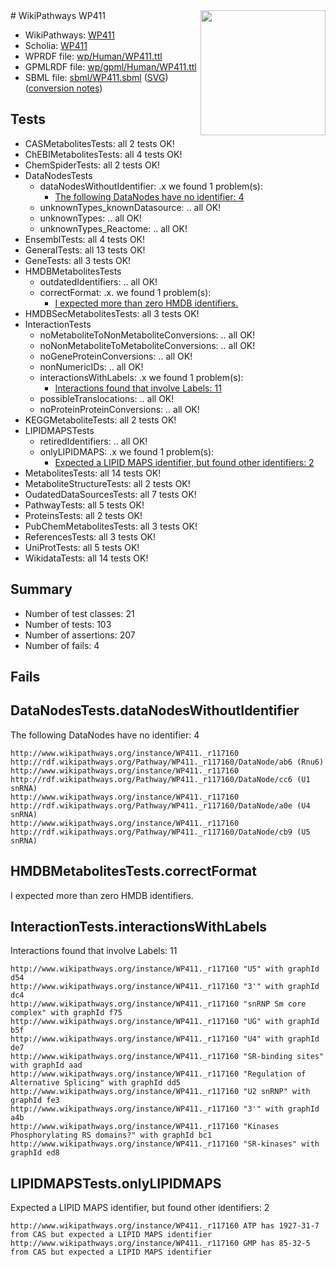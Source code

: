 <img style="float: right; width: 200px" src="../logo.png" />
# WikiPathways WP411

* WikiPathways: [WP411](https://identifiers.org/wikipathways:WP411)
* Scholia: [WP411](https://scholia.toolforge.org/wikipathways/WP411)
* WPRDF file: [wp/Human/WP411.ttl](../wp/Human/WP411.ttl)
* GPMLRDF file: [wp/gpml/Human/WP411.ttl](../wp/gpml/Human/WP411.ttl)
* SBML file: [sbml/WP411.sbml](../sbml/WP411.sbml) ([SVG](../sbml/WP411.svg)) ([conversion notes](../sbml/WP411.txt))

## Tests
* CASMetabolitesTests: all 2 tests OK!
* ChEBIMetabolitesTests: all 4 tests OK!
* ChemSpiderTests: all 2 tests OK!
* DataNodesTests
    * dataNodesWithoutIdentifier: .x we found 1 problem(s):
        * [The following DataNodes have no identifier: 4](#d2d32fa3)
    * unknownTypes_knownDatasource: .. all OK!
    * unknownTypes: .. all OK!
    * unknownTypes_Reactome: .. all OK!
* EnsemblTests: all 4 tests OK!
* GeneralTests: all 13 tests OK!
* GeneTests: all 3 tests OK!
* HMDBMetabolitesTests
    * outdatedIdentifiers: .. all OK!
    * correctFormat: .x. we found 1 problem(s):
        * [I expected more than zero HMDB identifiers.](#ad154c1e)
* HMDBSecMetabolitesTests: all 3 tests OK!
* InteractionTests
    * noMetaboliteToNonMetaboliteConversions: .. all OK!
    * noNonMetaboliteToMetaboliteConversions: .. all OK!
    * noGeneProteinConversions: .. all OK!
    * nonNumericIDs: .. all OK!
    * interactionsWithLabels: .x we found 1 problem(s):
        * [Interactions found that involve Labels: 11](#fe97a8b9)
    * possibleTranslocations: .. all OK!
    * noProteinProteinConversions: .. all OK!
* KEGGMetaboliteTests: all 2 tests OK!
* LIPIDMAPSTests
    * retiredIdentifiers: .. all OK!
    * onlyLIPIDMAPS: .x we found 1 problem(s):
        * [Expected a LIPID MAPS identifier, but found other identifiers: 2](#48cc60b9)
* MetabolitesTests: all 14 tests OK!
* MetaboliteStructureTests: all 2 tests OK!
* OudatedDataSourcesTests: all 7 tests OK!
* PathwayTests: all 5 tests OK!
* ProteinsTests: all 2 tests OK!
* PubChemMetabolitesTests: all 3 tests OK!
* ReferencesTests: all 3 tests OK!
* UniProtTests: all 5 tests OK!
* WikidataTests: all 14 tests OK!


## Summary

* Number of test classes: 21
* Number of tests: 103
* Number of assertions: 207
* Number of fails: 4

## Fails

<a name="d2d32fa3" />

## DataNodesTests.dataNodesWithoutIdentifier

The following DataNodes have no identifier: 4
```
http://www.wikipathways.org/instance/WP411._r117160 http://rdf.wikipathways.org/Pathway/WP411._r117160/DataNode/ab6 (Rnu6)
http://www.wikipathways.org/instance/WP411._r117160 http://rdf.wikipathways.org/Pathway/WP411._r117160/DataNode/cc6 (U1 snRNA)
http://www.wikipathways.org/instance/WP411._r117160 http://rdf.wikipathways.org/Pathway/WP411._r117160/DataNode/a0e (U4 snRNA)
http://www.wikipathways.org/instance/WP411._r117160 http://rdf.wikipathways.org/Pathway/WP411._r117160/DataNode/cb9 (U5 snRNA)
```

<a name="ad154c1e" />

## HMDBMetabolitesTests.correctFormat

I expected more than zero HMDB identifiers.
<a name="fe97a8b9" />

## InteractionTests.interactionsWithLabels

Interactions found that involve Labels: 11
```
http://www.wikipathways.org/instance/WP411._r117160 "U5" with graphId d54
http://www.wikipathways.org/instance/WP411._r117160 "3'" with graphId dc4
http://www.wikipathways.org/instance/WP411._r117160 "snRNP Sm core complex" with graphId f75
http://www.wikipathways.org/instance/WP411._r117160 "UG" with graphId b5f
http://www.wikipathways.org/instance/WP411._r117160 "U4" with graphId de7
http://www.wikipathways.org/instance/WP411._r117160 "SR-binding sites" with graphId aad
http://www.wikipathways.org/instance/WP411._r117160 "Regulation of
Alternative Splicing" with graphId dd5
http://www.wikipathways.org/instance/WP411._r117160 "U2 snRNP" with graphId fe3
http://www.wikipathways.org/instance/WP411._r117160 "3'" with graphId a4b
http://www.wikipathways.org/instance/WP411._r117160 "Kinases Phosphorylating RS domains?" with graphId bc1
http://www.wikipathways.org/instance/WP411._r117160 "SR-kinases" with graphId ed8
```

<a name="48cc60b9" />

## LIPIDMAPSTests.onlyLIPIDMAPS

Expected a LIPID MAPS identifier, but found other identifiers: 2
```
http://www.wikipathways.org/instance/WP411._r117160 ATP has 1927-31-7 from CAS but expected a LIPID MAPS identifier
http://www.wikipathways.org/instance/WP411._r117160 GMP has 85-32-5 from CAS but expected a LIPID MAPS identifier
```

